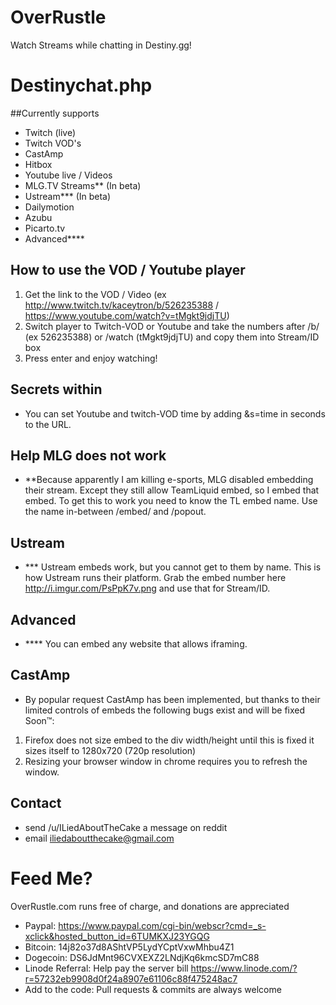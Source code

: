 OverRustle
==========

Watch Streams while chatting in Destiny.gg!

# Destinychat.php

##Currently supports
 
* Twitch (live)
* Twitch VOD's
* CastAmp
* Hitbox
* Youtube live / Videos
* MLG.TV Streams** (In beta)
* Ustream*** (In beta)
* Dailymotion
* Azubu
* Picarto.tv
* Advanced****

## How to use the VOD / Youtube player

1. Get the link to the VOD / Video (ex http://www.twitch.tv/kaceytron/b/526235388 / https://www.youtube.com/watch?v=tMgkt9jdjTU)
2. Switch player to Twitch-VOD or Youtube and take the numbers after /b/ (ex 526235388) or /watch (tMgkt9jdjTU) and copy them into Stream/ID box
3. Press enter and enjoy watching!

## Secrets within

* You can set Youtube and twitch-VOD time by adding &s=time in seconds to the URL.

## Help MLG does not work

* **Because apparently I am killing e-sports, MLG disabled embedding their stream. Except they still allow TeamLiquid embed, so I embed that embed. To get this to work you need to know the TL embed name. Use the name in-between /embed/ and /popout.

## Ustream

* *** Ustream embeds work, but you cannot get to them by name. This is how Ustream runs their platform. Grab the embed number here http://i.imgur.com/PsPpK7v.png and use that for Stream/ID.

## Advanced
* **** You can embed any website that allows iframing.

## CastAmp

* By popular request CastAmp has been implemented, but thanks to their limited controls of embeds the following bugs exist and will be fixed Soon™:
1. Firefox does not size embed to the div width/height until this is fixed it sizes itself to 1280x720 (720p resolution)
2. Resizing your browser window in chrome requires you to refresh the window.

## Contact

* send /u/ILiedAboutTheCake a message on reddit
* email iliedaboutthecake@gmail.com

# Feed Me?

OverRustle.com runs free of charge, and donations are appreciated

* Paypal: https://www.paypal.com/cgi-bin/webscr?cmd=_s-xclick&hosted_button_id=6TUMKXJ23YGQG
* Bitcoin: 14j82o37d8AShtVP5LydYCptVxwMhbu4Z1
* Dogecoin: DS6JdMnt96CVXEXZ2LNdjKq6kmcSD7mC88
* Linode Referral: Help pay the server bill https://www.linode.com/?r=57232eb9908d0f24a8907e61106c88f475248ac7
* Add to the code: Pull requests & commits are always welcome 